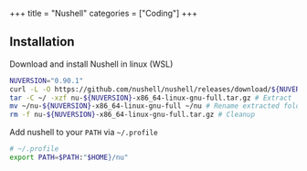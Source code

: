 +++
title = "Nushell"
categories = ["Coding"]
+++


## Installation

Download and install Nushell in linux (WSL)

```sh
NUVERSION="0.90.1"
curl -L -O https://github.com/nushell/nushell/releases/download/${NUVERSION}/nu-${NUVERSION}-x86_64-linux-gnu-full.tar.gz # Download
tar -C ~/ -xzf nu-${NUVERSION}-x86_64-linux-gnu-full.tar.gz # Extract
mv ~/nu-${NUVERSION}-x86_64-linux-gnu-full ~/nu # Rename extracted folder
rm -f nu-${NUVERSION}-x86_64-linux-gnu-full.tar.gz # Cleanup
```

Add nushell to your `PATH` via `~/.profile`

```sh
# ~/.profile
export PATH=$PATH:"$HOME}/nu"
```
